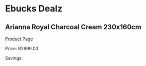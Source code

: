 
# Ebucks Dealz
## Arianna Royal Charcoal Cream 230x160cm
[Product Page](https://www.ebucks.com/web/shop/productSelected.do?prodId=1210446342&catId=1209942745)

Price: R2999.00

Savings: 


	